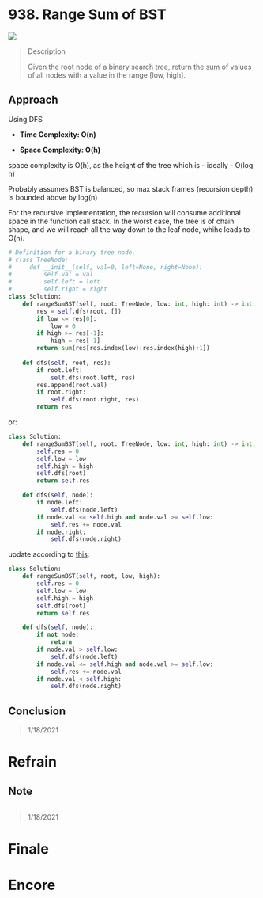 # 938. Range Sum of BST

![](https://img.shields.io/badge/Difficulty-Easy-%235cb85c)

> Description
> 
> Given the root node of a binary search tree, return the sum of values of all nodes with a value in the range [low, high].

## Approach

Using DFS

- **Time Complexity: O(n)**

- **Space Complexity: O(h)**

space complexity is O(h), as the height of the tree which is - ideally - O(log n)

Probably assumes BST is balanced, so max stack frames (recursion depth) is bounded above by log(n)

For the recursive implementation, the recursion will consume additional space in the function call stack. In the worst case, the tree is of chain shape, and we will reach all the way down to the leaf node, whihc leads to O(n).

```python
# Definition for a binary tree node.
# class TreeNode:
#     def __init__(self, val=0, left=None, right=None):
#         self.val = val
#         self.left = left
#         self.right = right
class Solution:
    def rangeSumBST(self, root: TreeNode, low: int, high: int) -> int:
        res = self.dfs(root, [])
        if low <= res[0]:
            low = 0
        if high >= res[-1]:
            high = res[-1]
        return sum(res[res.index(low):res.index(high)+1])
    
    def dfs(self, root, res):
        if root.left:
            self.dfs(root.left, res)
        res.append(root.val)
        if root.right:
            self.dfs(root.right, res)
        return res
```

or:

```python
class Solution:
    def rangeSumBST(self, root: TreeNode, low: int, high: int) -> int:
        self.res = 0
        self.low = low
        self.high = high
        self.dfs(root)
        return self.res

    def dfs(self, node):
        if node.left:
            self.dfs(node.left)
        if node.val <= self.high and node.val >= self.low:
            self.res += node.val
        if node.right:
            self.dfs(node.right)
```

update according to [this](https://leetcode.com/problems/range-sum-of-bst/discuss/936480/Python-Simple-dfs-explained):

```python
class Solution:
    def rangeSumBST(self, root, low, high):
        self.res = 0
        self.low = low
        self.high = high
        self.dfs(root)
        return self.res

    def dfs(self, node):
        if not node:
            return
        if node.val > self.low:
            self.dfs(node.left)
        if node.val <= self.high and node.val >= self.low:
            self.res += node.val
        if node.val < self.high:
            self.dfs(node.right)
```

## Conclusion

> 1/18/2021

# Refrain

## Note

```python

```

> 1/18/2021

# Finale

# Encore